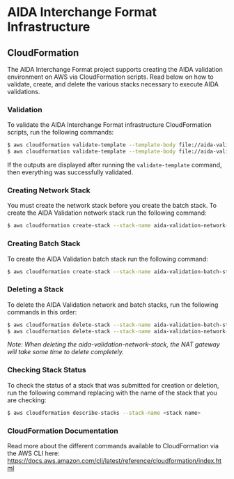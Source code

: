 # AIDA Interchange Format Infrastructure

## CloudFormation

The AIDA Interchange Format project supports creating the AIDA validation environment on AWS via CloudFormation scripts. Read below on how to validate, create, and delete the various stacks necessary to execute AIDA validations. 

### Validation

To validate the AIDA Interchange Format infrastructure CloudFormation scripts, run the following commands:

```bash
$ aws cloudformation validate-template --template-body file://aida-validation-vpc-cf-template.json
$ aws cloudformation validate-template --template-body file://aida-validation-batch-cf-template.json
```

If the outputs are displayed after running the `validate-template` command, then everything was successfully validated. 

### Creating Network Stack

You must create the network stack before you create the batch stack. To create the AIDA Validation network stack run the following command:

```bash
$ aws cloudformation create-stack --stack-name aida-validation-network-stack --template-body file://aida-validation-network-cf-template.json
```

### Creating Batch Stack

To create the AIDA Validation batch stack run the following command:

```bash
$ aws cloudformation create-stack --stack-name aida-validation-batch-stack --template-body file://aida-validation-batch-cf-template.json --capabilities CAPABILITY_IAM
```

### Deleting a Stack

To delete the AIDA Validation network and batch stacks, run the following commands in this order:

```bash
$ aws cloudformation delete-stack --stack-name aida-validation-batch-stack
$ aws cloudformation delete-stack --stack-name aida-validation-network-stack
```

*Note: When deleting the aida-validation-network-stack, the NAT gateway will take some time to delete completely.*

### Checking Stack Status

To check the status of a stack that was submitted for creation or deletion, run the following command replacing <stack name> with the name of the stack that you are checking:

```bash
$ aws cloudformation describe-stacks --stack-name <stack name>
```

### CloudFormation Documentation

Read more about the different commands available to CloudFormation via the AWS CLI here: 
https://docs.aws.amazon.com/cli/latest/reference/cloudformation/index.html
